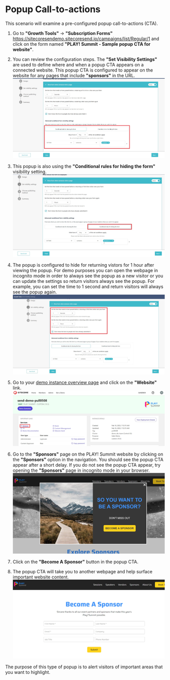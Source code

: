 # Popup Call-to-actions

This scenario will examine a pre-configured popup call-to-actions (CTA).

1. Go to  **"Growth Tools"** -> **"Subscription Forms"** <https://sitecoresendemo.sitecoresend.io/campaigns/list/Regular/1> and click on the form named **"PLAY! Summit - Sample popup CTA for website"**.

1. You can review the configuration steps. The **"Set Visibility Settings"** are used to define where and when a popup CTA appears on a connected website. This popup CTA is configured to appear on the website for any pages that include **"sponsors"** in the URL.
![Visibility settings](./media/cta-website-1.jpg)

1. This popup is also using the **"Conditional rules for hiding the form"** visibility setting.
![Visibility settings](./media/cta-website-2.jpg)

1. The popup is configured to hide for returning vistors for 1 hour after viewing the popup. For demo purposes you can open the webpage in incognito mode in order to always see the popup as a new visitor or you can update the settings so return visitors always see the popup. For example, you can set the time to 1 second and return visitors will always see the popup again.
![Hide for returning visitors](./media/popup-website-3.jpg)

1. Go to your [demo instance overview page](https://portal.sitecoredemo.com/instance/{{demoId}}) and click on the **"Website"** link.
![Open website](./media/popup-website-1.jpg)

1. Go to the **"Sponsors"** page on the PLAY! Summit website by clicking on the **"Sponsors"** option in the navigation. You should see the popup CTA appear after a short delay. If you do not see the popup CTA appear, try opening the **"Sponsors"** page in incognito mode in your browser.
![Navigate to sponsor page](./media/cta-website-3.jpg)

1. Click on the **"Become A Sponsor"** button in the popup CTA.

1. The popup CTA will take you to another webpage and help surface important website content.
![Sample List](./media/cta-website-4.jpg)

The purpose of this type of popup is to alert visitors of important areas that you want to highlight.
